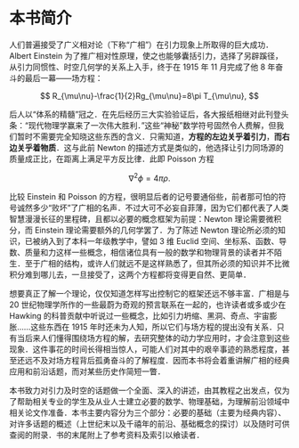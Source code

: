 # 本书简介

人们普遍接受了广义相对论（下称“广相”）在引力现象上所取得的巨大成功．Albert Einstein 为了推广相对性原理，使之也能够囊括引力，选择了另辟蹊径，从引力同惯性、时空几何学的关系上入手，终于在 1915 年 11 月完成了他 8 年奋斗的最后一幕——场方程：

$$ R_{\mu\nu}-\frac{1}{2}Rg_{\mu\nu}=8\pi T_{\mu\nu}, $$

后人以“体系的精髓”冠之．在先后经历三大实验验证后，各大报纸相继对此刊登头条：“现代物理学赢来了一次伟大胜利．”这些“神秘”数学符号固然令人费解，但我们暂时不需要完全知晓这些东西的含义．只需知道，**方程的左边关乎着引力**，**而右边关乎着物质**．这与此前 Newton 的描述方式是类似的，他选择让引力同场源的质量成正比，在距离上满足平方反比律．此即 Poisson 方程

$$ \nabla^2\phi=4\pi\rho. $$

比较 Einstein 和 Poisson 的方程，很明显后者的记号要通俗些，前者那可怕的符号诚然多少“败坏”了广相的名声．不过大可不必妄自菲薄，因为它们都代表了人类智慧漫漫长征的里程碑，且都以必要的概念框架为前提：Newton 理论需要微积分，而 Einstein 理论需要额外的几何学罢了．为了陈述 Newton 理论所必须的知识，已被纳入到了本科一年级教学中，譬如 3 维 Euclid 空间、坐标系、函数、导数、质量和力这样一些概念，相信诸位具有一般的数学和物理背景的读者并不陌生．至于广相的结构，或许人们就远不是这样熟悉了，但其所必须的知识并不比微积分难到哪儿去，一旦接受了，这两个方程都将变得更自然、更简单．

想要真正了解一个理论，仅仅知道怎样写出控制它的框架还远不够丰富．广相是与 20 世纪物理学所作的一些最蔚为奇观的预言联系在一起的，也许读者或多或少在 Hawking 的科普贡献中听说过一些概念，比如引力坍缩、黑洞、奇点、宇宙膨胀……这些东西在 1915 年时还未为人知，所以它们与场方程的提出没有关系．只有当后来人们懂得围绕场方程的解，去研究整体的动力学应用时，才会注意到这些现象．这件事花的时间长得相当惊人，可能人们对其中的艰辛事迹的熟悉程度，甚至还远不及对场方程背后孤勇奋斗的了解程度．因而本书将会着重讲解广相的经典应用和前沿话题，而对某些历史作简短一瞥．

本书致力对引力及时空的话题做一个全面、深入的讲述，由其教程之出发点，仅为了帮助相关专业的学生及从业人士建立必要的数学、物理基础，为理解前沿领域中相关论文作准备．本书主要内容分为三个部分：必要的基础（主要为经典内容）、对许多话题的概述（上世纪末以及千禧年的前沿、基础概念的探讨）以及随时可供查阅的附录．书的末尾附上了参考资料及索引以飨读者．
